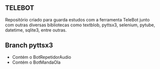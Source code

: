 ## TELEBOT
Repositório criado para guarda estudos com a ferramenta 
TeleBot junto com outras diversas bibliotecas como textblob, pyttsx3, selenium, pytube, datetime, sqlite3, entre outras.

## Branch pyttsx3
- Contém o BotRepetidorAudio
- Contém o BotMandaOla

